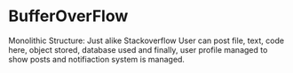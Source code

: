 # BufferOverFlow
Monolithic Structure: Just alike Stackoverflow
User can post file, text, code here, object stored, database used and finally,
user profile managed to show posts and notifiaction system is managed.